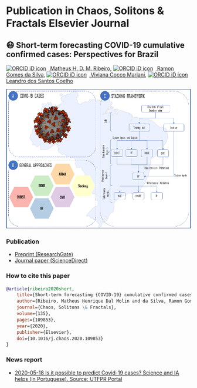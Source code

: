 # Publication in Chaos, Solitons & Fractals Elsevier Journal
## :mask: Short-term forecasting COVID-19 cumulative confirmed cases: Perspectives for Brazil
[<img src="https://orcid.org/sites/default/files/images/orcid_16x16.png" style="width:1em;margin-right:.5em;" alt="ORCID iD icon"></img> Matheus H. D. M. Ribeiro](https://orcid.org/0000-0001-7387-9077), [<img src="https://orcid.org/sites/default/files/images/orcid_16x16.png" style="width:1em;margin-right:.5em;" alt="ORCID iD icon"></img> Ramon Gomes da Silva](https://orcid.org/0000-0001-8580-7695), [<img src="https://orcid.org/sites/default/files/images/orcid_16x16.png" style="width:1em;margin-right:.5em;" alt="ORCID iD icon"></img> Viviana Cocco Mariani](https://orcid.org/000-0003-2490-4568), [<img src="https://orcid.org/sites/default/files/images/orcid_16x16.png" style="width:1em;margin-right:.5em;" alt="ORCID iD icon"></img> Leandro dos Santos Coelho](https://orcid.org/0000-0001-5728-943X)

![Diagram](Figures/COVID_DIAGRAM.png)

### Publication
- [Preprint (ResearchGate)](https://www.researchgate.net/publication/341025731_Short-term_forecasting_COVID-19_cumulative_confirmed_cases_Perspectives_for_Brazil)
- [Journal paper (ScienceDirect)](https://www.sciencedirect.com/science/article/pii/S0960077920302538)

### How to cite this paper
```bibtex
@article{ribeiro2020short,
    title={Short-term forecasting {COVID-19} cumulative confirmed cases: Perspectives for {Brazil}},
    author={Ribeiro, Matheus Henrique Dal Molin and da Silva, Ramon Gomes and Mariani, Viviana Cocco and Coelho, Leandro Santos},
    journal={Chaos, Solitons \& Fractals},
    volume={135},
    pages={109853},
    year={2020},
    publisher={Elsevier},
    doi={10.1016/j.chaos.2020.109853}
}
```

### News report
- [2020-05-18 Is it possible to predict Covid-19 cases? Science and IA helps (in Portuguese). Source: UTFPR Portal](http://portal.utfpr.edu.br/noticias/geral/covid-19/e-possivel-prever-casos-futuros-da-covid-19)
